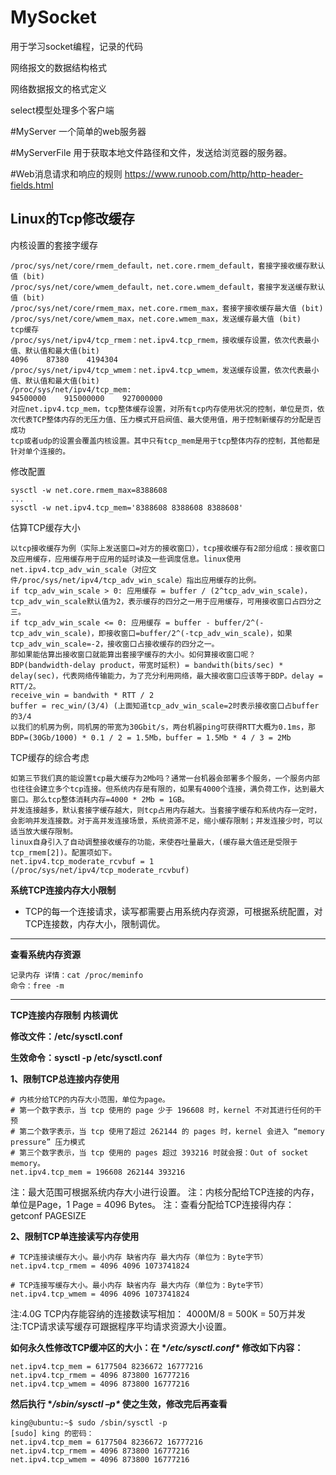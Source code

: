 # MySocket
用于学习socket编程，记录的代码

网络报文的数据结构格式

网络数据报文的格式定义

select模型处理多个客户端


#MyServer
一个简单的web服务器

#MyServerFile
用于获取本地文件路径和文件，发送给浏览器的服务器。

#Web消息请求和响应的规则
https://www.runoob.com/http/http-header-fields.html



## Linux的Tcp修改缓存

内核设置的套接字缓存

```
/proc/sys/net/core/rmem_default，net.core.rmem_default，套接字接收缓存默认值 (bit)
/proc/sys/net/core/wmem_default，net.core.wmem_default，套接字发送缓存默认值 (bit)
/proc/sys/net/core/rmem_max，net.core.rmem_max，套接字接收缓存最大值 (bit)
/proc/sys/net/core/wmem_max，net.core.wmem_max，发送缓存最大值 (bit)
tcp缓存
/proc/sys/net/ipv4/tcp_rmem：net.ipv4.tcp_rmem，接收缓存设置，依次代表最小值、默认值和最大值(bit)
4096    87380    4194304
/proc/sys/net/ipv4/tcp_wmem：net.ipv4.tcp_wmem，发送缓存设置，依次代表最小值、默认值和最大值(bit)
/proc/sys/net/ipv4/tcp_mem:
94500000    915000000    927000000
对应net.ipv4.tcp_mem，tcp整体缓存设置，对所有tcp内存使用状况的控制，单位是页，依次代表TCP整体内存的无压力值、压力模式开启阀值、最大使用值，用于控制新缓存的分配是否成功
tcp或者udp的设置会覆盖内核设置。其中只有tcp_mem是用于tcp整体内存的控制，其他都是针对单个连接的。
```
修改配置

```
sysctl -w net.core.rmem_max=8388608
...
sysctl -w net.ipv4.tcp_mem='8388608 8388608 8388608'
```

估算TCP缓存大小

```
以tcp接收缓存为例（实际上发送窗口=对方的接收窗口），tcp接收缓存有2部分组成：接收窗口及应用缓存，应用缓存用于应用的延时读及一些调度信息。linux使用net.ipv4.tcp_adv_win_scale（对应文件/proc/sys/net/ipv4/tcp_adv_win_scale）指出应用缓存的比例。
if tcp_adv_win_scale > 0: 应用缓存 = buffer / (2^tcp_adv_win_scale)，tcp_adv_win_scale默认值为2，表示缓存的四分之一用于应用缓存，可用接收窗口占四分之三。
if tcp_adv_win_scale <= 0: 应用缓存 = buffer - buffer/2^(-tcp_adv_win_scale)，即接收窗口=buffer/2^(-tcp_adv_win_scale)，如果tcp_adv_win_scale=-2，接收窗口占接收缓存的四分之一。
那如果能估算出接收窗口就能算出套接字缓存的大小。如何算接收窗口呢？
BDP(bandwidth-delay product，带宽时延积) = bandwith(bits/sec) * delay(sec)，代表网络传输能力，为了充分利用网络，最大接收窗口应该等于BDP。delay = RTT/2。
receive_win = bandwith * RTT / 2
buffer = rec_win/(3/4) (上面知道tcp_adv_win_scale=2时表示接收窗口占buffer的3/4
以我们的机房为例，同机房的带宽为30Gbit/s，两台机器ping可获得RTT大概为0.1ms，那BDP=(30Gb/1000) * 0.1 / 2 = 1.5Mb，buffer = 1.5Mb * 4 / 3 = 2Mb
```

TCP缓存的综合考虑

```
如第三节我们真的能设置tcp最大缓存为2Mb吗？通常一台机器会部署多个服务，一个服务内部也往往会建立多个tcp连接。但系统内存是有限的，如果有4000个连接，满负荷工作，达到最大窗口。那么tcp整体消耗内存=4000 * 2Mb = 1GB。
并发连接越多，默认套接字缓存越大，则tcp占用内存越大。当套接字缓存和系统内存一定时，会影响并发连接数。对于高并发连接场景，系统资源不足，缩小缓存限制；并发连接少时，可以适当放大缓存限制。
linux自身引入了自动调整接收缓存的功能，来使吞吐量最大，(缓存最大值还是受限于tcp_rmem[2])。配置项如下。
net.ipv4.tcp_moderate_rcvbuf = 1 (/proc/sys/net/ipv4/tcp_moderate_rcvbuf)
```

**系统TCP连接内存大小限制**

- TCP的每一个连接请求，读写都需要占用系统内存资源，可根据系统配置，对TCP连接数，内存大小，限制调优。

------

**查看系统内存资源**

```
记录内存 详情：cat /proc/meminfo
命令：free -m
```

------

**TCP连接内存限制 内核调优**

**修改文件：/etc/sysctl.conf**

**生效命令：sysctl -p /etc/sysctl.conf**

**1、限制TCP总连接内存使用**

```
# 内核分给TCP的内存大小范围，单位为page。
# 第一个数字表示，当 tcp 使用的 page 少于 196608 时，kernel 不对其进行任何的干预
# 第二个数字表示，当 tcp 使用了超过 262144 的 pages 时，kernel 会进入 “memory pressure” 压力模式
# 第三个数字表示，当 tcp 使用的 pages 超过 393216 时就会报：Out of socket memory。
net.ipv4.tcp_mem = 196608 262144 393216
```

注：最大范围可根据系统内存大小进行设置。
注：内核分配给TCP连接的内存，单位是Page，1 Page = 4096 Bytes。
注：查看分配给TCP连接得内存：getconf PAGESIZE

**2、限制TCP单连接读写内存使用**

```
# TCP连接读缓存大小。最小内存 缺省内存 最大内存（单位为：Byte字节）
net.ipv4.tcp_rmem = 4096 4096 1073741824

# TCP连接写缓存大小。最小内存 缺省内存 最大内存（单位为：Byte字节）
net.ipv4.tcp_wmem = 4096 4096 1073741824
```

注:4.0G TCP内存能容纳的连接数读写相加： 4000M/8 = 500K = 50万并发
注:TCP请求读写缓存可跟据程序平均请求资源大小设置。

**如何永久性修改TCP缓冲区的大小：在 \**/etc/sysctl.conf\** 修改如下内容：**

```
net.ipv4.tcp_mem = 6177504 8236672 16777216
net.ipv4.tcp_rmem = 4096 873800 16777216
net.ipv4.tcp_wmem = 4096 873800 16777216
```

**然后执行 \**/sbin/sysctl –p\** 使之生效，修改完后再查看**

```
king@ubuntu:~$ sudo /sbin/sysctl -p
[sudo] king 的密码： 
net.ipv4.tcp_mem = 6177504 8236672 16777216
net.ipv4.tcp_rmem = 4096 873800 16777216
net.ipv4.tcp_wmem = 4096 873800 16777216
```

